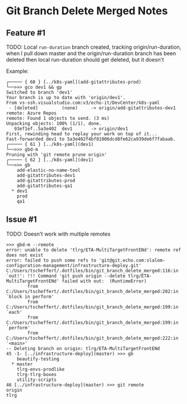 # Git Branch Delete Merged Notes


## Feature #1

TODO: Local `run-duration` branch created, tracking origin/run-duration, when I pull
  down master and the origin/run-duration branch has been deleted then local run-duration
  should get deleted, but it doesn't

Example:

```
┌───── { 60 } [../k8s-yaml](add-gitattributes-prod)
└──>>> gco dev1 && gp
Switched to branch 'dev1'
Your branch is up to date with 'origin/dev1'.
From vs-ssh.visualstudio.com:v3/echo-it/DevCenter/k8s-yaml
 - [deleted]         (none)     -> origin/add-gitattributes-dev1
remote: Azure Repos
remote: Found 1 objects to send. (3 ms)
Unpacking objects: 100% (1/1), done.
   93ef1ef..5a3e402  dev1       -> origin/dev1
First, rewinding head to replay your work on top of it...
Fast-forwarded dev1 to 5a3e402f4bf81006dcd8fe62ca939de6f7fabaab.
┌───── { 61 } [../k8s-yaml](dev1)
└──>>> gbd-m
Pruning with 'git remote prune origin'
┌───── { 62 } [../k8s-yaml](dev1)
└──>>> gb
    add-elastic-no-name-tool
    add-gitattributes-dev1
    add-gitattributes-prod
    add-gitattributes-qa1
  * dev1
    prod
    qa1
```

## Issue #1

TODO: Doesn't work with multiple remotes

```
>>> gbd-m --remote
error: unable to delete 'tlrg/ETA-MultiTargetFrontENd': remote ref does not exist
error: failed to push some refs to 'git@git.echo.com:slalom-configuration-management/infrastructure-deploy.git'
C:/Users/tscheffert/.dotfiles/bin/git_branch_delete_merged:116:in `out!': !!! Command 'git push origin --delete tlrg/ETA-MultiTargetFrontENd' failed with out:  (RuntimeError)
        from C:/Users/tscheffert/.dotfiles/bin/git_branch_delete_merged:202:in `block in perform'
        from C:/Users/tscheffert/.dotfiles/bin/git_branch_delete_merged:199:in `each'
        from C:/Users/tscheffert/.dotfiles/bin/git_branch_delete_merged:199:in `perform'
        from C:/Users/tscheffert/.dotfiles/bin/git_branch_delete_merged:222:in `<main>'
-- Deleting branch on origin: tlrg/ETA-MultiTargetFrontENd
45 -1- [../infrastructure-deploy](master) >>> gb
    beautify-testing
  * master
    tlrg-envs-prodlike
    tlrg-tlrg-boxes
    utility-scripts
46 [../infrastructure-deploy](master) >>> git remote
origin
tlrg
```

